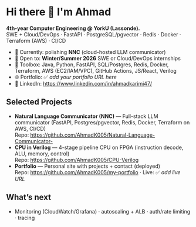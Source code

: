 # Hi there 👋 I'm Ahmad

**4th-year Computer Engineering @ YorkU (Lassonde).**  
SWE + Cloud/DevOps · FastAPI · PostgreSQL/pgvector · Redis · Docker · Terraform (AWS) · CI/CD

- 🔭 Currently: polishing **NNC** (cloud-hosted LLM communicator)
- 🎯 Open to: **Winter/Summer 2026** SWE or Cloud/DevOps internships
- 🧰 Toolbox: Java, Python, FastAPI, SQL/Postgres, Redis, Docker, Terraform, AWS (EC2/IAM/VPC), GitHub Actions, JS/React, Verilog
- 🌐 Portfolio: ✅ *add your portfolio URL here*
- 💼 LinkedIn: https://www.linkedin.com/in/ahmadkarimi47/

## Selected Projects
- **Natural Language Communicator (NNC)** — Full-stack LLM communicator (FastAPI, Postgres/pgvector, Redis, Docker, Terraform on AWS, CI/CD)  
  Repo: https://github.com/AhmadK005/Natural-Language-Communicator-  <!-- keep the trailing hyphen if your repo still has it -->
- **CPU in Verilog** — 4-stage pipeline CPU on FPGA (instruction decode, ALU, memory, control)  
  Repo: https://github.com/AhmadK005/CPU-Verilog
- **Portfolio** — Personal site with projects + contact (deployed)  
  Repo: https://github.com/AhmadK005/my-portfolio · Live: ✅ *add live URL*

## What’s next
- Monitoring (CloudWatch/Grafana) · autoscaling + ALB · auth/rate limiting · tracing
